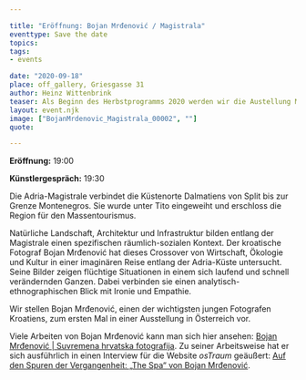 ```yaml
---

title: "Eröffnung: Bojan Mrđenović / Magistrala"
eventtype: Save the date
topics:
tags:
- events

date: "2020-09-18"
place: off_gallery, Griesgasse 31
author: Heinz Wittenbrink
teaser: Als Beginn des Herbstprogramms 2020 werden wir die Austellung Magistrala mit Bildern von Bojan Mrđenović eröffnen.
layout: event.njk
image: ["BojanMrdenovic_Magistrala_00002", ""]
quote:

---
```


**Eröffnung:** 19:00

**Künstlergespräch:** 19:30

Die Adria-Magistrale verbindet die Küstenorte Dalmatiens von Split bis zur Grenze Montenegros. Sie wurde unter Tito eingeweiht und erschloss die Region für den Massentourismus.

Natürliche Landschaft, Architektur und Infrastruktur bilden entlang der Magistrale einen spezifischen räumlich-sozialen Kontext. Der kroatische Fotograf Bojan Mrđenović hat dieses Crossover von Wirtschaft, Ökologie und Kultur in einer imaginären Reise entlang der Adria-Küste untersucht. Seine Bilder zeigen flüchtige Situationen in einem sich laufend und schnell verändernden Ganzen. Dabei verbinden sie einen analytisch-ethnographischen Blick mit Ironie und Empathie.

Wir stellen Bojan Mrđenović, einen der wichtigsten jungen Fotografen Kroatiens, zum ersten Mal in einer Ausstellung in Österreich vor.



Viele Arbeiten von Bojan Mrđenović kann man sich hier ansehen: [Bojan Mrđenović | Suvremena hrvatska fotografija](https://croatian-photography.com/en/author/bojan-mrdenovic-2/ "Bojan Mrđenović | Suvremena hrvatska fotografija"). Zu seiner Arbeitsweise hat er sich ausführlich in einen Interview für die Website *osTraum* geäußert: [Auf den Spuren der Vergangenheit: „The Spa“ von Bojan Mrđenović](https://ostraum.com/2020/07/21/auf-den-spuren-der-vergangenheit-the-spa-von-bojan-mrdenovic/ "Auf den Spuren der Vergangenheit: „The Spa“ von Bojan Mrđenović – ostraum").


<script type="application/ld+json">
{
  "@context": "https://schema.org",
  "@type": "Event",
  "name": "Eröffnung: Bojan Mrđenović / Magistrala",
  "startDate": "2020-09-18T19:00",
  "endDate": "2020-09-18T21:00",
  "eventStatus": "https://schema.org/EventScheduled",
  "eventAttendanceMode": "https://schema.org/OfflineEventAttendanceMode",
  "image": "https://offgallery.at/assets/pics/BojanMrdenovic_Magistrala_00002.jpg",
  "description": "Wir stellen Bojan Mrđenović, einen der wichtigsten jungen Fotografen Kroatiens, zum ersten Mal in einer Ausstellung in Österreich vor.",
  "location": {		
    "@type": "Place",
    "name": "off_gallery Graz",
    "address": {
      "@type": "PostalAddress",
      "streetAddress": "Griesgasse 31",
      "addressLocality": "Graz",
      "postalCode": "8020",
      "addressCountry": "AT"
    }
  }
}
</script>
